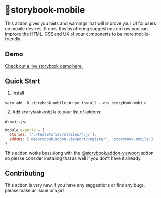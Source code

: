 # 📱storybook-mobile

This addon gives you hints and warnings that will improve your UI for users on mobile devices. It does this by offering suggestions on how you can improve the HTML, CSS and UX of your components to be more mobile-friendly.

## Demo

[Check out a live storybook demo here.]()

## Quick Start

1. Install

`yarn add -D storybook-mobile` or `npm install --dev storybook-mobile`

2. Add `storybook-mobile` to your list of addons:

in `main.js`:

```js
module.exports = {
  stories: ['./testStories/stories/*.js'],
  addons: ['@storybook/addon-viewport/register', 'storybook-mobile']
}
```

This addon works best along with the [@storybook/addon-viewport](https://github.com/storybookjs/storybook/tree/next/addons/viewport) addon so please consider installing that as well if you don't have it already.

## Contributing

This addon is very new. If you have any suggestions or find any bugs, please make an issue or a pr!
